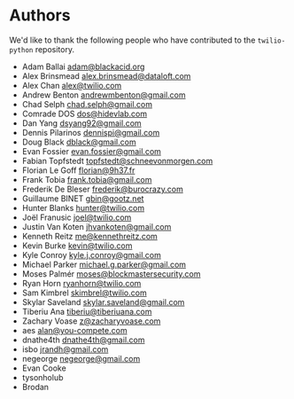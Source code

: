 # Authors

We'd like to thank the following people who have contributed to the
`twilio-python` repository.

- Adam Ballai <adam@blackacid.org>
- Alex Brinsmead <alex.brinsmead@dataloft.com>
- Alex Chan <alex@twilio.com>
- Andrew Benton <andrewmbenton@gmail.com>
- Chad Selph <chad.selph@gmail.com>
- Comrade DOS <dos@hidevlab.com>
- Dan Yang <dsyang92@gmail.com>
- Dennis Pilarinos <dennispi@gmail.com>
- Doug Black <dblack@gmail.com>
- Evan Fossier <evan.fossier@gmail.com>
- Fabian Topfstedt <topfstedt@schneevonmorgen.com>
- Florian Le Goff <florian@9h37.fr>
- Frank Tobia <frank.tobia@gmail.com>
- Frederik De Bleser <frederik@burocrazy.com>
- Guillaume BINET <gbin@gootz.net>
- Hunter Blanks <hunter@twilio.com>
- Joël Franusic <joel@twilio.com>
- Justin Van Koten <jhvankoten@gmail.com>
- Kenneth Reitz <me@kennethreitz.com>
- Kevin Burke <kevin@twilio.com>
- Kyle Conroy <kyle.j.conroy@gmail.com>
- Michael Parker <michael.g.parker@gmail.com>
- Moses Palmér <moses@blockmastersecurity.com>
- Ryan Horn <ryanhorn@twilio.com>
- Sam Kimbrel <skimbrel@twilio.com>
- Skylar Saveland <skylar.saveland@gmail.com>
- Tiberiu Ana <tiberiu@tiberiuana.com>
- Zachary Voase <z@zacharyvoase.com>
- aes <alan@you-compete.com>
- dnathe4th <dnathe4th@gmail.com>
- isbo <jrandh@gmail.com>
- negeorge <negeorge@gmail.com>
- Evan Cooke
- tysonholub
- Brodan
